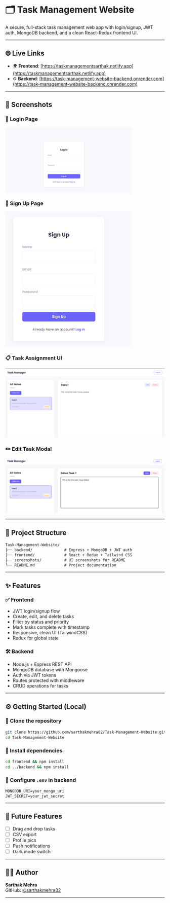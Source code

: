 # 🗂️ Task Management Website

A secure, full-stack task management web app with login/signup, JWT auth, MongoDB backend, and a clean React-Redux frontend UI.

---

## 🌐 Live Links

- 🌍 **Frontend**: [https://taskmanagementsarthak.netlify.app](https://taskmanagementsarthak.netlify.app)
- ⚙️ **Backend**: [https://task-management-website-backend.onrender.com](https://task-management-website-backend.onrender.com)

---

## 📸 Screenshots

### 🔐 Login Page  
<img src="screenshots/login.png" width="400"/>

### 🧾 Sign Up Page  
<img src="screenshots/sign.png" width="400"/>

### 📋 Task Assignment UI  
<img src="screenshots/Task%20Assignment.png" width="600"/>

### ✏️ Edit Task Modal  
<img src="screenshots/Screenshot%202025-07-21%20135132.png" width="600"/>

---

## 📁 Project Structure

```
Task-Management-Website/
├── backend/              # Express + MongoDB + JWT auth
├── frontend/             # React + Redux + Tailwind CSS
├── screenshots/          # UI screenshots for README
└── README.md             # Project documentation
```

---

## ✨ Features

### ✅ Frontend
- JWT login/signup flow
- Create, edit, and delete tasks
- Filter by status and priority
- Mark tasks complete with timestamp
- Responsive, clean UI (TailwindCSS)
- Redux for global state

### 🛠️ Backend
- Node.js + Express REST API
- MongoDB database with Mongoose
- Auth via JWT tokens
- Routes protected with middleware
- CRUD operations for tasks

---

## ⚙️ Getting Started (Local)

### 🔹 Clone the repository

```bash
git clone https://github.com/sarthakmehra02/Task-Management-Website.git
cd Task-Management-Website
```

### 🔹 Install dependencies

```bash
cd frontend && npm install
cd ../backend && npm install
```

### 🔹 Configure `.env` in backend

```
MONGODB_URI=your_mongo_uri
JWT_SECRET=your_jwt_secret
```

---

## 📌 Future Features

- [ ] Drag and drop tasks
- [ ] CSV export
- [ ] Profile pics
- [ ] Push notifications
- [ ] Dark mode switch

---

## 👨‍💻 Author

**Sarthak Mehra**  
GitHub: [@sarthakmehra02](https://github.com/sarthakmehra02)

---

